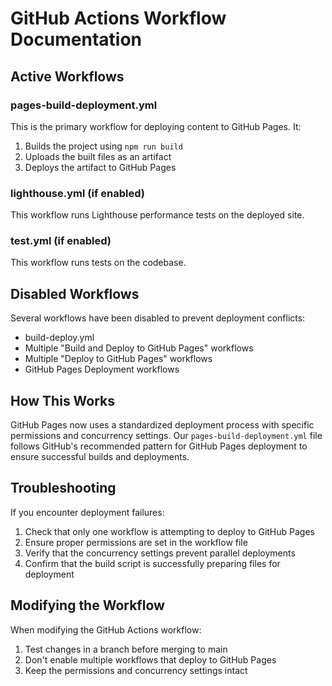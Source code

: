 # GitHub Actions Workflow Documentation

## Active Workflows

### pages-build-deployment.yml

This is the primary workflow for deploying content to GitHub Pages. It:

1. Builds the project using `npm run build`
2. Uploads the built files as an artifact
3. Deploys the artifact to GitHub Pages

### lighthouse.yml (if enabled)

This workflow runs Lighthouse performance tests on the deployed site.

### test.yml (if enabled)

This workflow runs tests on the codebase.

## Disabled Workflows

Several workflows have been disabled to prevent deployment conflicts:

- build-deploy.yml
- Multiple "Build and Deploy to GitHub Pages" workflows
- Multiple "Deploy to GitHub Pages" workflows
- GitHub Pages Deployment workflows

## How This Works

GitHub Pages now uses a standardized deployment process with specific permissions and concurrency settings. Our `pages-build-deployment.yml` file follows GitHub's recommended pattern for GitHub Pages deployment to ensure successful builds and deployments.

## Troubleshooting

If you encounter deployment failures:

1. Check that only one workflow is attempting to deploy to GitHub Pages
2. Ensure proper permissions are set in the workflow file
3. Verify that the concurrency settings prevent parallel deployments
4. Confirm that the build script is successfully preparing files for deployment

## Modifying the Workflow

When modifying the GitHub Actions workflow:

1. Test changes in a branch before merging to main
2. Don't enable multiple workflows that deploy to GitHub Pages
3. Keep the permissions and concurrency settings intact

```

```
